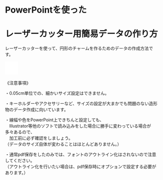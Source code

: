 # PowerPointを使った

# レーザーカッター用簡易データの作り方



レーザーカッターを使って、円形のチャームを作るためのデータの作成方法です。

![](/assets/null.png)

《注意事項》

・0.05cm単位での、細かいサイズ設定はできません。

・キーホルダーやアクセサリーなど、サイズの設定が大まかでも問題のない造形物のデータ作成に向いています。

・線幅や色をPowerPoint上できちんと設定しても、  
　Illustrator等他のソフトで読み込みをした場合に勝手に変わっている場合が多々あるので、  
　加工前に必ず確認をしましょう。  
（データのサイズ自体が変わることはほとんどありません。）

・通常pdf保存をしたのみでは、フォントのアウトライン化はされないので注意してください。  
（アウトライン化を行いたい場合は、pdf保存時にオプションで設定する必要があります。）

